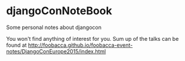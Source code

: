 # djangoConNoteBook
Some personal notes about djangocon

You won't find anything of interest for you. Sum up of the talks can be found at http://foobacca.github.io/foobacca-event-notes/DjangoConEurope2015/index.html
